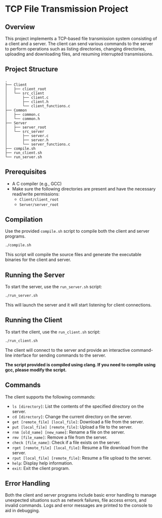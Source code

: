 # TCP File Transmission Project

## Overview

This project implements a TCP-based file transmission system consisting of a client and a server. The client can send various commands to the server to perform operations such as listing directories, changing directories, uploading and downloading files, and resuming interrupted transmissions.

## Project Structure

```
.
├── Client
│   ├── client_root
│   └── src_client
│       ├── client.c
│       ├── client.h
│       └── client_functions.c
├── Common
│   ├── common.c
│   └── common.h
├── Server
│   ├── server_root
│   └── src_server
│       ├── server.c
│       ├── server.h
│       └── server_functions.c
├── compile.sh
├── run_client.sh
└── run_server.sh
```

## Prerequisites

- A C compiler (e.g., GCC)
- Make sure the following directories are present and have the necessary read/write permissions:
  - `Client/client_root`
  - `Server/server_root`

## Compilation

Use the provided `compile.sh` script to compile both the client and server programs.

```sh
./compile.sh
```

This script will compile the source files and generate the executable binaries for the client and server.

## Running the Server

To start the server, use the `run_server.sh` script:

```sh
./run_server.sh
```

This will launch the server and it will start listening for client connections.

## Running the Client

To start the client, use the `run_client.sh` script:

```sh
./run_client.sh
```

The client will connect to the server and provide an interactive command-line interface for sending commands to the server.

**The script provided is compiled using clang. If you need to compile using gcc, please modify the script.**

## Commands

The client supports the following commands:

- `ls [directory]`: List the contents of the specified directory on the server.
- `cd [directory]`: Change the current directory on the server.
- `get [remote_file] [local_file]`: Download a file from the server.
- `put [local_file] [remote_file]`: Upload a file to the server.
- `rnm [old_name] [new_name]`: Rename a file on the server.
- `rmv [file_name]`: Remove a file from the server.
- `check [file_name]`: Check if a file exists on the server.
- `rget [remote_file] [local_file]`: Resume a file download from the server.
- `rput [local_file] [remote_file]`: Resume a file upload to the server.
- `help`: Display help information.
- `exit`: Exit the client program.

## Error Handling

Both the client and server programs include basic error handling to manage unexpected situations such as network failures, file access errors, and invalid commands. Logs and error messages are printed to the console to aid in debugging.


